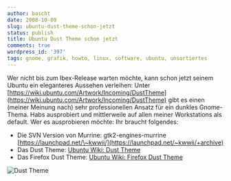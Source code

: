 ```yaml
---
author: bascht
date: 2008-10-09
slug: ubuntu-dust-theme-schon-jetzt
status: publish
title: Ubuntu Dust Theme schon jetzt
comments: true
wordpress_id: '397'
tags: gnome, grafik, howto, linux, software, ubuntu, unsortiertes
---
```


Wer nicht bis zum Ibex-Release warten möchte, kann schon jetzt
seinem Ubuntu ein eleganteres Aussehen verleihen: Unter
[https://wiki.ubuntu.com/Artwork/Incoming/DustTheme](https://wiki.ubuntu.com/Artwork/Incoming/DustTheme)
gibt es einen (meiner Meinung nach) sehr professionellen Ansatz für
ein dunkles Gnome-Thema. Habs ausprobiert und mittlerweile auf
allen meiner Workstations als default. Wer es ausprobieren möchte:
Ihr braucht folgendes:
-   Die SVN Version von Murrine: gtk2-engines-murrine
    [https://launchpad.net/\~kwwii/](https://launchpad.net/~kwwii/+archive)
-   Das Dust Theme:
    [Ubuntu Wiki: Dust Theme](https://wiki.ubuntu.com/Artwork/Incoming/DustTheme#Download)
-   Das Firefox Dust Theme:
    [Ubuntu Wiki: Firefox Dust Theme](https://wiki.ubuntu.com/Artwork/Incoming/DustTheme#Firefox%20theme)


![Dust Theme](/blog/2008-10-09-ubuntu-dust-theme-schon-jetzt/dusttheme-300x207.jpg)
